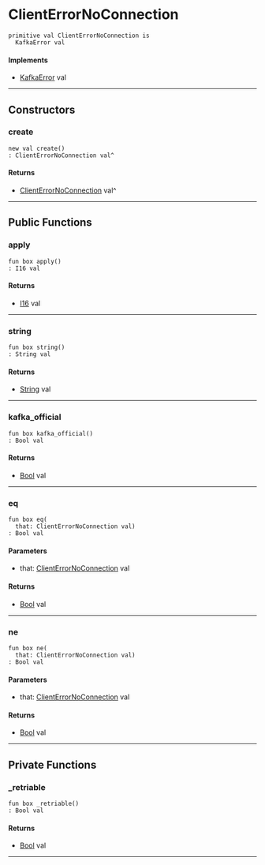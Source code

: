 # ClientErrorNoConnection

```pony
primitive val ClientErrorNoConnection is
  KafkaError val
```

#### Implements

* [KafkaError](pony-kafka-KafkaError) val

---

## Constructors

### create

```pony
new val create()
: ClientErrorNoConnection val^
```

#### Returns

* [ClientErrorNoConnection](pony-kafka-ClientErrorNoConnection) val^

---

## Public Functions

### apply

```pony
fun box apply()
: I16 val
```

#### Returns

* [I16](builtin-I16) val

---

### string

```pony
fun box string()
: String val
```

#### Returns

* [String](builtin-String) val

---

### kafka_official

```pony
fun box kafka_official()
: Bool val
```

#### Returns

* [Bool](builtin-Bool) val

---

### eq

```pony
fun box eq(
  that: ClientErrorNoConnection val)
: Bool val
```
#### Parameters

*   that: [ClientErrorNoConnection](pony-kafka-ClientErrorNoConnection) val

#### Returns

* [Bool](builtin-Bool) val

---

### ne

```pony
fun box ne(
  that: ClientErrorNoConnection val)
: Bool val
```
#### Parameters

*   that: [ClientErrorNoConnection](pony-kafka-ClientErrorNoConnection) val

#### Returns

* [Bool](builtin-Bool) val

---

## Private Functions

### _retriable

```pony
fun box _retriable()
: Bool val
```

#### Returns

* [Bool](builtin-Bool) val

---

